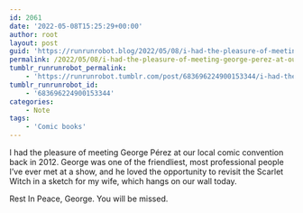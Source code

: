 ```yaml
---
id: 2061
date: '2022-05-08T15:25:29+00:00'
author: root
layout: post
guid: 'https://runrunrobot.blog/2022/05/08/i-had-the-pleasure-of-meeting-george-perez-at-our/'
permalink: /2022/05/08/i-had-the-pleasure-of-meeting-george-perez-at-our/
tumblr_runrunrobot_permalink:
    - 'https://runrunrobot.tumblr.com/post/683696224900153344/i-had-the-pleasure-of-meeting-george-p%C3%A9rez-at-our'
tumblr_runrunrobot_id:
    - '683696224900153344'
categories:
    - Note
tags:
    - 'Comic books'
---
```


I had the pleasure of meeting George Pérez at our local comic convention back in 2012. George was one of the friendliest, most professional people I’ve ever met at a show, and he loved the opportunity to revisit the Scarlet Witch in a sketch for my wife, which hangs on our wall today.

Rest In Peace, George. You will be missed.